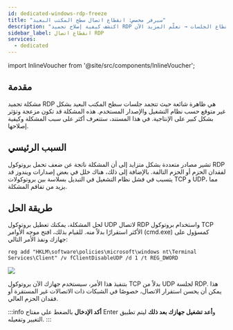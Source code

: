 ```yaml
---
id: dedicated-windows-rdp-freeze
title: "سيرفر مخصص: انقطاع اتصال سطح المكتب البعيد"
description: "اكتشف كيفية إصلاح تجميد RDP عن طريق تحسين استقرار الاتصال ومنع انقطاع الجلسات → تعلّم المزيد الآن"
sidebar_label: انقطاع اتصال RDP
services:
  - dedicated
---
```


import InlineVoucher from '@site/src/components/InlineVoucher';

## مقدمة

مشكلة تجميد RDP هي ظاهرة شائعة حيث تتجمد جلسات سطح المكتب البعيد بشكل غير متوقع حسب نظام التشغيل والإصدار المستخدم. هذه المشكلة قد تكون مزعجة وتؤثر بشكل كبير على الإنتاجية. في هذا المستند، ستتعرف أكثر على سبب المشكلة وكيفية إصلاحها.

<InlineVoucher />

## السبب الرئيسي

تشير مصادر متعددة بشكل متزايد إلى أن المشكلة ناتجة عن ضعف تحمل بروتوكول RDP لفقدان الحزم أو الحزم التالفة. بالإضافة إلى ذلك، هناك خلل في بعض إصدارات ويندوز قد يتسبب في فشل نظام التشغيل في التبديل بسلاسة بين بروتوكولات TCP و UDP، مما يزيد من تفاقم المشكلة.

## طريقة الحل

لحل المشكلة، يمكنك تعطيل بروتوكول UDP لاتصال RDP واستخدام بروتوكول TCP الأكثر استقرارًا بدلاً منه. للقيام بذلك، افتح موجه الأوامر (cmd.exe) كمسؤول على جهازك ونفذ الأمر التالي:

```
reg add "HKLM\software\policies\microsoft\windows nt\Terminal Services\Client" /v fClientDisableUDP /d 1 /t REG_DWORD
```

![](https://screensaver01.zap-hosting.com/index.php/s/6E6AzroG88ETj2X/preview)

بتنفيذ هذا الأمر، سيستخدم جهازك الآن بروتوكول TCP بدلاً من UDP لجلسة RDP. هذا يمكن أن يحسن استقرار الاتصال، خصوصًا في الشبكات ذات الاتصالات غير المستقرة أو فقدان الحزم العالي.

:::info 
**أكد الإدخال** بالضغط على مفتاح Enter و**أعد تشغيل جهازك بعد ذلك** ليتم تطبيق التغيير وتفعيله.
:::

<InlineVoucher />